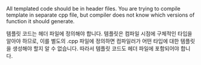 All templated code should be in header files. You are trying to compile template in separate cpp file, but compiler does not know which versions of function it should generate.

템플릿 코드는 헤더 파일에 정의해야 합니다. 템플릿은 컴파일 시점에 구체적인 타입을 알아야 하므로, 이를 별도의 .cpp 파일에 정의하면 컴파일러가 어떤 타입에 대한 템플릿을 생성해야 할지 알 수 없습니다. 따라서 템플릿 코드도 헤더 파일에 포함되어야 합니다.